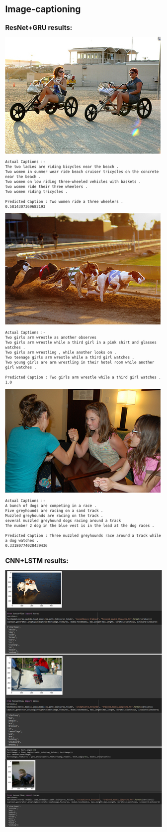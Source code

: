 # Image-captioning


## ResNet+GRU results:

![Image 1](image-captioning-gru/result1.jpg?raw=true "Image")
```
Actual Captions :- 
The two ladies are riding bicycles near the beach .
Two women in summer wear ride beach cruiser tricycles on the concrete near the beach .
Two women on low riding three-wheeled vehicles with baskets .
two women ride their three wheelers .
Two women riding tricycles .

Predicted Caption : Two women ride a three wheelers .
0.5814307369682193
```
![Image 2](image-captioning-gru/result2.jpg?raw=true "Image")
```
Actual Captions :- 
Two girls arm wrestle as another observes
Two girls arm wrestle while a third girl in a pink shirt and glasses watches .
Two girls arm wrestling , while another looks on .
Two teenage girls arm wrestle while a third girl watches .
Two young girls are arm wrestling in their hotel room while another girl watches .

Predicted Caption : Two girls arm wrestle while a third girl watches .
1.0
```
![Image 3](image-captioning-gru/result3.jpg?raw=true "Image")
```
Actual Captions :- 
A bunch of dogs are competing in a race .
Five greyhounds are racing on a sand track .
Muzzled greyhounds are racing on the track .
several muzzled greyhound dogs racing around a track
The number 2 dog in the blue vest is in the lead at the dog races .

Predicted Caption : Three muzzled greyhounds race around a track while a dog watches .
0.33180774028439436
```

## CNN+LSTM results:
![Image 1](image-captioning-lstm/Result1.png?raw=true "Image")
![Image 2](image-captioning-lstm/Result2.png?raw=true "Image")
![Image 3](image-captioning-lstm/Result3.png?raw=true "Image")

